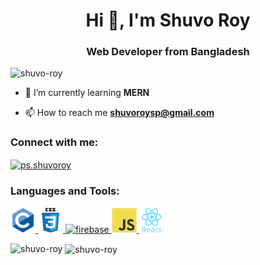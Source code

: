 <h1 align="center">Hi 👋, I'm Shuvo Roy</h1>
<h3 align="center">Web Developer from Bangladesh</h3>

<p align="left"> <img src="https://komarev.com/ghpvc/?username=shuvo-roy&label=Profile%20views&color=0e75b6&style=flat" alt="shuvo-roy" /> </p>

- 🌱 I’m currently learning **MERN**

- 📫 How to reach me **shuvoroysp@gmail.com**

<h3 align="left">Connect with me:</h3>
<p align="left">
<a href="https://fb.com/ps.shuvoroy" target="blank"><img align="center" src="https://raw.githubusercontent.com/rahuldkjain/github-profile-readme-generator/master/src/images/icons/Social/facebook.svg" alt="ps.shuvoroy" height="30" width="40" /></a>
</p>

<h3 align="left">Languages and Tools:</h3>
<p align="left"> <a href="https://www.cprogramming.com/" target="_blank" rel="noreferrer"> <img src="https://raw.githubusercontent.com/devicons/devicon/master/icons/c/c-original.svg" alt="c" width="40" height="40"/> </a> <a href="https://www.w3schools.com/css/" target="_blank" rel="noreferrer"> <img src="https://raw.githubusercontent.com/devicons/devicon/master/icons/css3/css3-original-wordmark.svg" alt="css3" width="40" height="40"/> </a> <a href="https://firebase.google.com/" target="_blank" rel="noreferrer"> <img src="https://www.vectorlogo.zone/logos/firebase/firebase-icon.svg" alt="firebase" width="40" height="40"/> </a> <a href="https://developer.mozilla.org/en-US/docs/Web/JavaScript" target="_blank" rel="noreferrer"> <img src="https://raw.githubusercontent.com/devicons/devicon/master/icons/javascript/javascript-original.svg" alt="javascript" width="40" height="40"/> </a> <a href="https://reactjs.org/" target="_blank" rel="noreferrer"> <img src="https://raw.githubusercontent.com/devicons/devicon/master/icons/react/react-original-wordmark.svg" alt="react" width="40" height="40"/> </a> </p>

<p><img align="left" src="https://github-readme-stats.vercel.app/api/top-langs?username=shuvo-roy&show_icons=true&locale=en&layout=compact" alt="shuvo-roy" /></p>

<p>&nbsp;<img align="center" src="https://github-readme-stats.vercel.app/api?username=shuvo-roy&show_icons=true&locale=en" alt="shuvo-roy" /></p>
